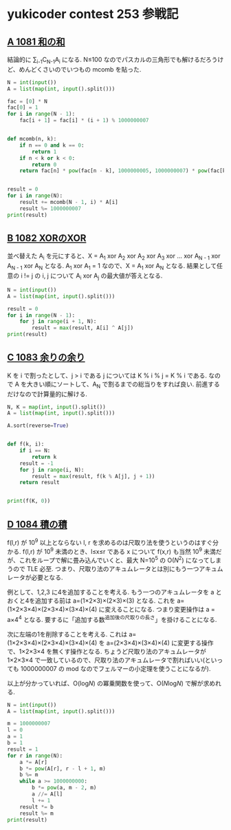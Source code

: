 # yukicoder contest 253 参戦記

## [A 1081 和の和](https://yukicoder.me/problems/no/1081)

結論的に ∑<sub>i-1</sub>C<sub>N-1</sub>A<sub>i</sub> になる. N≤100 なのでパスカルの三角形でも解けるだろうけど、めんどくさいのでいつもの mcomb を貼った.


```python
N = int(input())
A = list(map(int, input().split()))

fac = [0] * N
fac[0] = 1
for i in range(N - 1):
    fac[i + 1] = fac[i] * (i + 1) % 1000000007


def mcomb(n, k):
    if n == 0 and k == 0:
        return 1
    if n < k or k < 0:
        return 0
    return fac[n] * pow(fac[n - k], 1000000005, 1000000007) * pow(fac[k], 1000000005, 1000000007) % 1000000007


result = 0
for i in range(N):
    result += mcomb(N - 1, i) * A[i]
    result %= 1000000007
print(result)
```

## [B 1082 XORのXOR](https://yukicoder.me/problems/no/1082)

並べ替えた A<sub>i</sub> を元にすると、X = A<sub>1</sub> xor A<sub>2</sub> xor A<sub>2</sub> xor A<sub>3</sub> xor ... xor A<sub>N - 1</sub> xor A<sub>N - 1</sub> xor A<sub>N</sub> となる. A<sub>1</sub> xor A<sub>1</sub> = 1 なので、X = A<sub>1</sub> xor A<sub>N</sub> となる. 結果として任意の i != j の i, j について A<sub>i</sub> xor A<sub>j</sub> の最大値が答えとなる.

```python
N = int(input())
A = list(map(int, input().split()))

result = 0
for i in range(N - 1):
    for j in range(i + 1, N):
        result = max(result, A[i] ^ A[j])
print(result)
```

## [C 1083 余りの余り](https://yukicoder.me/problems/no/1083)

K を i で割ったとして、j > i である j については K % i % j = K % i である. なので A を大きい順にソートして、A<sub>N</sub> で割るまでの総当りをすれば良い. 前進するだけなので計算量的に解ける.

```python
N, K = map(int, input().split())
A = list(map(int, input().split()))

A.sort(reverse=True)


def f(k, i):
    if i == N:
        return k
    result = -1
    for j in range(i, N):
        result = max(result, f(k % A[j], j + 1))
    return result


print(f(K, 0))
```

## [D 1084 積の積](https://yukicoder.me/problems/no/1084)

f(l,r) が 10<sup>9</sup> 以上とならない l, r を求めるのは尺取り法を使うというのはすぐ分かる. f(l,r) が 10<sup>9</sup> 未満のとき、l≤x≤r である x について f(x,r) も当然 10<sup>9</sup> 未満だが、これをループで解に畳み込んでいくと、最大 N=10<sup>5</sup> の O(*N*<sup>2</sup>) になってしまうので TLE 必至. つまり、尺取り法のアキュムレータとは別にもう一つアキュムレータが必要となる.

例として、1,2,3 に4を追加することを考える. もう一つのアキュムレータを a とおくと4を追加する前は a=(1×2×3)×(2×3)×(3) となる. これを a=(1×2×3×4)×(2×3×4)×(3×4)×(4) に変えることになる. つまり変更操作は a = a×4<sup>4</sup> となる. 要するに「追加する数<sup>追加後の尺取りの長さ</sup>」を掛けることになる.

次に左端の1を削除することを考える. これは a=(1×2×3×4)×(2×3×4)×(3×4)×(4) を a=(2×3×4)×(3×4)×(4) に変更する操作で、1×2×3×4 を無くす操作となる. ちょうど尺取り法のアキュムレータが 1×2×3×4 で一致しているので、尺取り法のアキュムレータで割ればいい(といっても 1000000007 の mod なのでフェルマーの小定理を使うことになるが).

以上が分かっていれば、O(log<i>N</i>) の冪乗関数を使って、O(<i>N</i>log<i>N</i>) で解が求めれる.

```python
N = int(input())
A = list(map(int, input().split()))

m = 1000000007
l = 0
a = 1
b = 1
result = 1
for r in range(N):
    a *= A[r]
    b *= pow(A[r], r - l + 1, m)
    b %= m
    while a >= 1000000000:
        b *= pow(a, m - 2, m)
        a //= A[l]
        l += 1
    result *= b
    result %= m
print(result)
```

